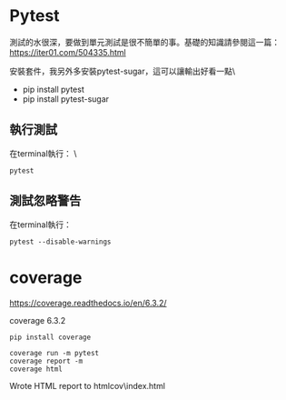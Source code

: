 # Pytest

測試的水很深，要做到單元測試是很不簡單的事。基礎的知識請參閱這一篇：\
https://iter01.com/504335.html


安裝套件，我另外多安裝pytest-sugar，這可以讓輸出好看一點\
- pip install pytest 
- pip install pytest-sugar

## 執行測試
在terminal執行： \
```
pytest
```

## 測試忽略警告
在terminal執行：
```
pytest --disable-warnings
```

# coverage
https://coverage.readthedocs.io/en/6.3.2/

coverage 6.3.2

```
pip install coverage
```

```
coverage run -m pytest
coverage report -m
coverage html
```
Wrote HTML report to htmlcov\index.html